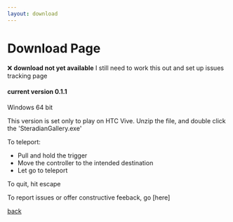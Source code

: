 ```yaml
---
layout: download
---
```

# [](#header-1)Download Page

:x: **download not yet available**
I still need to work this out and set up issues tracking page


#### current version 0.1.1
Windows 64 bit

This version is set only to play on HTC Vive.  Unzip the file, and double click the 'SteradianGallery.exe'

To teleport: 
 * Pull and hold the trigger
 * Move the controller to the intended destination
 * Let go to teleport

To quit, hit escape

To report issues or offer constructive feeback, go [here] 

[back](./)
